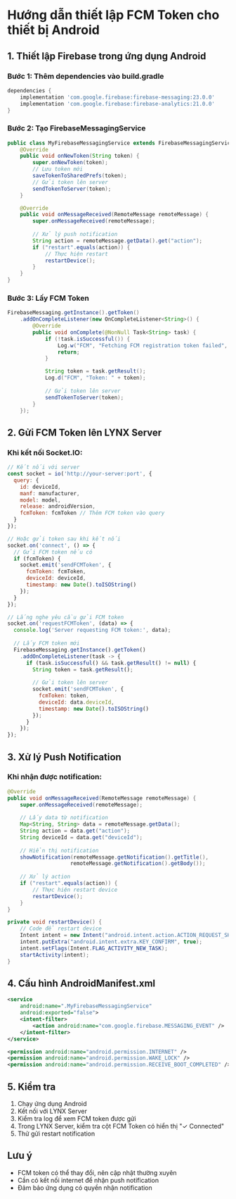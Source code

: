 # Hướng dẫn thiết lập FCM Token cho thiết bị Android

## 1. Thiết lập Firebase trong ứng dụng Android

### Bước 1: Thêm dependencies vào build.gradle
```gradle
dependencies {
    implementation 'com.google.firebase:firebase-messaging:23.0.0'
    implementation 'com.google.firebase:firebase-analytics:21.0.0'
}
```

### Bước 2: Tạo FirebaseMessagingService
```java
public class MyFirebaseMessagingService extends FirebaseMessagingService {
    @Override
    public void onNewToken(String token) {
        super.onNewToken(token);
        // Lưu token mới
        saveTokenToSharedPrefs(token);
        // Gửi token lên server
        sendTokenToServer(token);
    }

    @Override
    public void onMessageReceived(RemoteMessage remoteMessage) {
        super.onMessageReceived(remoteMessage);
        
        // Xử lý push notification
        String action = remoteMessage.getData().get("action");
        if ("restart".equals(action)) {
            // Thực hiện restart
            restartDevice();
        }
    }
}
```

### Bước 3: Lấy FCM Token
```java
FirebaseMessaging.getInstance().getToken()
    .addOnCompleteListener(new OnCompleteListener<String>() {
        @Override
        public void onComplete(@NonNull Task<String> task) {
            if (!task.isSuccessful()) {
                Log.w("FCM", "Fetching FCM registration token failed", task.getException());
                return;
            }

            String token = task.getResult();
            Log.d("FCM", "Token: " + token);
            
            // Gửi token lên server
            sendTokenToServer(token);
        }
    });
```

## 2. Gửi FCM Token lên LYNX Server

### Khi kết nối Socket.IO:
```javascript
// Kết nối với server
const socket = io('http://your-server:port', {
  query: {
    id: deviceId,
    manf: manufacturer,
    model: model,
    release: androidVersion,
    fcmToken: fcmToken // Thêm FCM token vào query
  }
});

// Hoặc gửi token sau khi kết nối
socket.on('connect', () => {
  // Gửi FCM token nếu có
  if (fcmToken) {
    socket.emit('sendFCMToken', {
      fcmToken: fcmToken,
      deviceId: deviceId,
      timestamp: new Date().toISOString()
    });
  }
});

// Lắng nghe yêu cầu gửi FCM token
socket.on('requestFCMToken', (data) => {
  console.log('Server requesting FCM token:', data);
  
  // Lấy FCM token mới
  FirebaseMessaging.getInstance().getToken()
    .addOnCompleteListener(task -> {
      if (task.isSuccessful() && task.getResult() != null) {
        String token = task.getResult();
        
        // Gửi token lên server
        socket.emit('sendFCMToken', {
          fcmToken: token,
          deviceId: data.deviceId,
          timestamp: new Date().toISOString()
        });
      }
    });
});
```

## 3. Xử lý Push Notification

### Khi nhận được notification:
```java
@Override
public void onMessageReceived(RemoteMessage remoteMessage) {
    super.onMessageReceived(remoteMessage);
    
    // Lấy data từ notification
    Map<String, String> data = remoteMessage.getData();
    String action = data.get("action");
    String deviceId = data.get("deviceId");
    
    // Hiển thị notification
    showNotification(remoteMessage.getNotification().getTitle(), 
                    remoteMessage.getNotification().getBody());
    
    // Xử lý action
    if ("restart".equals(action)) {
        // Thực hiện restart device
        restartDevice();
    }
}

private void restartDevice() {
    // Code để restart device
    Intent intent = new Intent("android.intent.action.ACTION_REQUEST_SHUTDOWN");
    intent.putExtra("android.intent.extra.KEY_CONFIRM", true);
    intent.setFlags(Intent.FLAG_ACTIVITY_NEW_TASK);
    startActivity(intent);
}
```

## 4. Cấu hình AndroidManifest.xml

```xml
<service
    android:name=".MyFirebaseMessagingService"
    android:exported="false">
    <intent-filter>
        <action android:name="com.google.firebase.MESSAGING_EVENT" />
    </intent-filter>
</service>

<permission android:name="android.permission.INTERNET" />
<permission android:name="android.permission.WAKE_LOCK" />
<permission android:name="android.permission.RECEIVE_BOOT_COMPLETED" />
```

## 5. Kiểm tra

1. Chạy ứng dụng Android
2. Kết nối với LYNX Server
3. Kiểm tra log để xem FCM token được gửi
4. Trong LYNX Server, kiểm tra cột FCM Token có hiển thị "✓ Connected"
5. Thử gửi restart notification

## Lưu ý

- FCM token có thể thay đổi, nên cập nhật thường xuyên
- Cần có kết nối internet để nhận push notification
- Đảm bảo ứng dụng có quyền nhận notification 